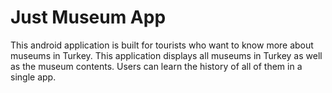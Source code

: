 # Just Museum App

This android application is built for tourists who want to know more about museums in Turkey.
This application displays all museums in Turkey as well as the museum contents.
Users can learn the history of all of them in a single app.
